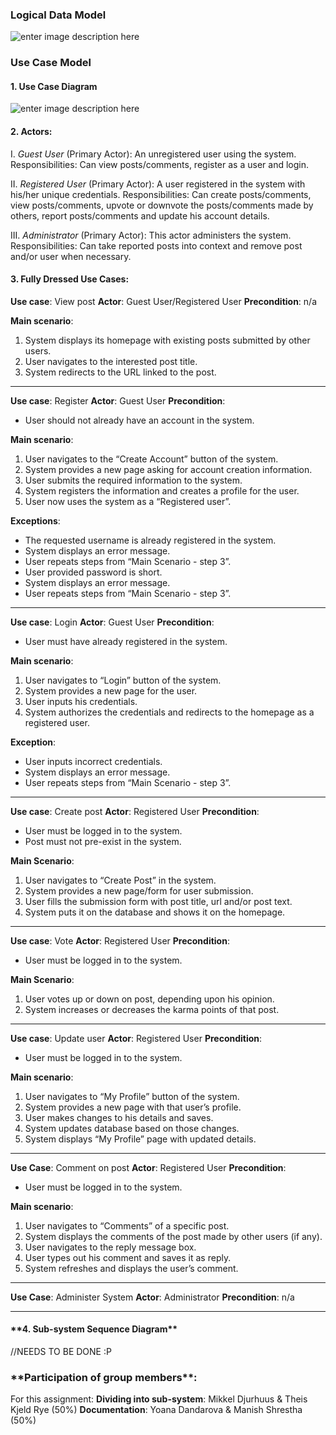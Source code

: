 <h3>Logical Data Model</h3>


![enter image description here](https://lh3.googleusercontent.com/dSab5TdOk7EGdpyLRvjyeeQw1X84oyNLr1kwZEqkZokImkodm4gAnUhVXiwPoM6NpTuIX0b2YuXpWg=s0 "Logical Data Model.png")

<h3>Use Case Model</h3>
<h4>1. Use Case Diagram</h4>

![enter image description here](https://lh3.googleusercontent.com/M4NVl0gdzoM78eAe94zzrysYX_my4YKz7PrWuuT6FDeDyU9i3o6ZAuEEhf557rly8PH7DVSIurYmgw=s0 "Hacker News Clone &#40;3&#41;.png")

<h4>2. Actors:</h4>

I. *Guest User* (Primary Actor): An unregistered user using the system. 
Responsibilities: Can view posts/comments, register as a user and login.

II. *Registered User* (Primary Actor): A user registered in the system with his/her unique credentials. 
Responsibilities: Can create posts/comments, view posts/comments, upvote or downvote the posts/comments made by others, report posts/comments and update his account details.

III. *Administrator* (Primary Actor): This actor administers the system. 
Responsibilities: Can take reported posts into context and remove post and/or user when necessary.


<h4>3. Fully Dressed Use Cases:</h4>

**Use case**: View post
**Actor**: Guest User/Registered User
**Precondition**: n/a

**Main scenario**:
1. System displays its homepage with existing posts submitted by other users.
2. User navigates to the interested post title.
3. System redirects to the URL linked to the post.

---

**Use case**: Register
**Actor**: Guest User
**Precondition**:

- User should not already have an account in the system.

**Main scenario**:
1. User navigates to the “Create Account” button of the system.
2. System provides a new page asking for account creation information.
3. User submits the required information to the system.
4. System registers the information and creates a profile for the user.
5. User now uses the system as a “Registered user”.

**Exceptions**:

- The requested username is already registered in the system.
- System displays an error message.
- User repeats steps from “Main Scenario - step 3”.
- User provided password is short.
- System displays an error message.
- User repeats steps from “Main Scenario - step 3”.


----------


**Use case**: Login
**Actor**: Guest User
**Precondition**:

- User must have already registered in the system.

**Main scenario**:
1. User navigates to “Login” button of the system.
2. System provides a new page for the user.
3. User inputs his credentials.
4. System authorizes the credentials and redirects to the homepage as a registered user.

**Exception**:

- User inputs incorrect credentials.
- System displays an error message.
- User repeats steps from “Main Scenario - step 3”.


----------


**Use case**: Create post
**Actor**: Registered User
**Precondition**: 

- User must be logged in to the system.
- Post must not pre-exist in the system.

**Main Scenario**:
1. User navigates to “Create Post” in the system.
2. System provides a new page/form for user submission.
3. User fills the submission form with post title, url and/or post text.
4. System puts it on the database and shows it on the homepage.


----------


**Use case**: Vote
**Actor**: Registered User
**Precondition**:

- User must be logged in to the system.

**Main Scenario**:
1. User votes up or down on post, depending upon his opinion.
2. System increases or decreases the karma points of that post.


----------


**Use case**: Update user
**Actor**: Registered User
**Precondition**:

- User must be logged in to the system.

**Main scenario**:
1. User navigates to “My Profile” button of the system.
2. System provides a new page with that user’s profile.
3. User makes changes to his details and saves.
4. System updates database based on those changes.
5. System displays “My Profile” page with updated details.


----------


**Use Case**: Comment on post
**Actor**: Registered User
**Precondition**:

- User must be logged in to the system.

**Main scenario**:
1. User navigates to “Comments” of a specific post.
2. System displays the comments of the post made by other users (if any).
3. User navigates to the reply message box.
4. User types out his comment and saves it as reply.
5. System refreshes and displays the user’s comment.


----------


**Use Case**: Administer System
**Actor**: Administrator
**Precondition**: n/a


----------
<h4>**4. Sub-system Sequence Diagram**</h4>

//NEEDS TO BE DONE :P


<h3>**Participation of group members**:</h3>

For this assignment:
**Dividing into sub-system**: Mikkel Djurhuus & Theis Kjeld Rye (50%)
**Documentation**: Yoana Dandarova & Manish Shrestha (50%)